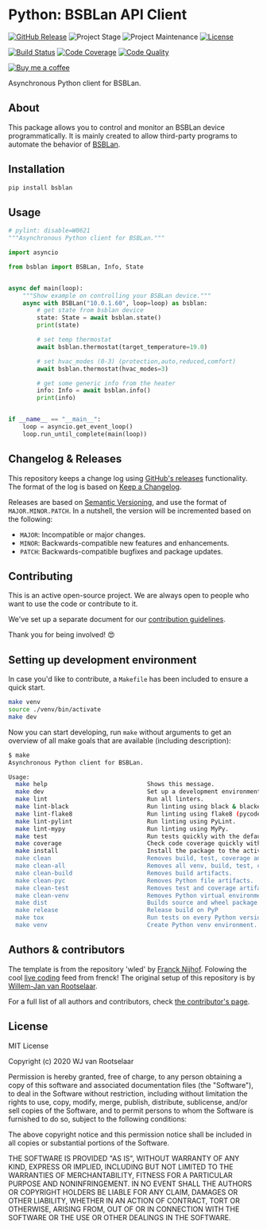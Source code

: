 # Python: BSBLan API Client

[![GitHub Release][releases-shield]][releases]
![Project Stage][project-stage-shield]
![Project Maintenance][maintenance-shield]
[![License][license-shield]](LICENSE.md)

[![Build Status][build-shield]][build]
[![Code Coverage][codecov-shield]][codecov]
[![Code Quality][code-quality-shield]][code-quality]

[![Buy me a coffee][buymeacoffee-shield]][buymeacoffee]

Asynchronous Python client for BSBLan.

## About

This package allows you to control and monitor an BSBLan device
programmatically. It is mainly created to allow third-party programs to automate
the behavior of [BSBLan][bsblanmodule].

## Installation

```bash
pip install bsblan
```

## Usage

```python
# pylint: disable=W0621
"""Asynchronous Python client for BSBLan."""

import asyncio

from bsblan import BSBLan, Info, State


async def main(loop):
    """Show example on controlling your BSBLan device."""
    async with BSBLan("10.0.1.60", loop=loop) as bsblan:
        # get state from bsblan device
        state: State = await bsblan.state()
        print(state)

        # set temp thermostat
        await bsblan.thermostat(target_temperature=19.0)

        # set hvac_modes (0-3) (protection,auto,reduced,comfort)
        await bsblan.thermostat(hvac_modes=3)

        # get some generic info from the heater
        info: Info = await bsblan.info()
        print(info)


if __name__ == "__main__":
    loop = asyncio.get_event_loop()
    loop.run_until_complete(main(loop))
```

## Changelog & Releases

This repository keeps a change log using [GitHub's releases][releases]
functionality. The format of the log is based on
[Keep a Changelog][keepchangelog].

Releases are based on [Semantic Versioning][semver], and use the format
of ``MAJOR.MINOR.PATCH``. In a nutshell, the version will be incremented
based on the following:

- ``MAJOR``: Incompatible or major changes.
- ``MINOR``: Backwards-compatible new features and enhancements.
- ``PATCH``: Backwards-compatible bugfixes and package updates.

## Contributing

This is an active open-source project. We are always open to people who want to
use the code or contribute to it.

We've set up a separate document for our
[contribution guidelines](CONTRIBUTING.md).

Thank you for being involved! :heart_eyes:

## Setting up development environment

In case you'd like to contribute, a `Makefile` has been included to ensure a
quick start.

```bash
make venv
source ./venv/bin/activate
make dev
```

Now you can start developing, run `make` without arguments to get an overview
of all make goals that are available (including description):

```bash
$ make
Asynchronous Python client for BSBLan.

Usage:
  make help                            Shows this message.
  make dev                             Set up a development environment.
  make lint                            Run all linters.
  make lint-black                      Run linting using black & blacken-docs.
  make lint-flake8                     Run linting using flake8 (pycodestyle/pydocstyle).
  make lint-pylint                     Run linting using PyLint.
  make lint-mypy                       Run linting using MyPy.
  make test                            Run tests quickly with the default Python.
  make coverage                        Check code coverage quickly with the default Python.
  make install                         Install the package to the active Python's site-packages.
  make clean                           Removes build, test, coverage and Python artifacts.
  make clean-all                       Removes all venv, build, test, coverage and Python artifacts.
  make clean-build                     Removes build artifacts.
  make clean-pyc                       Removes Python file artifacts.
  make clean-test                      Removes test and coverage artifacts.
  make clean-venv                      Removes Python virtual environment artifacts.
  make dist                            Builds source and wheel package.
  make release                         Release build on PyP
  make tox                             Run tests on every Python version with tox.
  make venv                            Create Python venv environment.
```

## Authors & contributors

The template is from the repository 'wled' by [Franck Nijhof][frenck].
Folowing the cool [live coding][live-coding] feed from frenck!
The original setup of this repository is by [Willem-Jan van Rootselaar][liudger].

For a full list of all authors and contributors,
check [the contributor's page][contributors].

## License

MIT License

Copyright (c) 2020 WJ van Rootselaar

Permission is hereby granted, free of charge, to any person obtaining a copy
of this software and associated documentation files (the "Software"), to deal
in the Software without restriction, including without limitation the rights
to use, copy, modify, merge, publish, distribute, sublicense, and/or sell
copies of the Software, and to permit persons to whom the Software is
furnished to do so, subject to the following conditions:

The above copyright notice and this permission notice shall be included in all
copies or substantial portions of the Software.

THE SOFTWARE IS PROVIDED "AS IS", WITHOUT WARRANTY OF ANY KIND, EXPRESS OR
IMPLIED, INCLUDING BUT NOT LIMITED TO THE WARRANTIES OF MERCHANTABILITY,
FITNESS FOR A PARTICULAR PURPOSE AND NONINFRINGEMENT. IN NO EVENT SHALL THE
AUTHORS OR COPYRIGHT HOLDERS BE LIABLE FOR ANY CLAIM, DAMAGES OR OTHER
LIABILITY, WHETHER IN AN ACTION OF CONTRACT, TORT OR OTHERWISE, ARISING FROM,
OUT OF OR IN CONNECTION WITH THE SOFTWARE OR THE USE OR OTHER DEALINGS IN THE
SOFTWARE.

[build-shield]: https://github.com/liudger/python-bsblan/workflows/Continuous%20Integration/badge.svg
[build]: https://github.com/liudger/python-bsblan/actions
[buymeacoffee-shield]: https://www.buymeacoffee.com/assets/img/guidelines/download-assets-sm-2.svg
[buymeacoffee]: https://www.buymeacoffee.com/liudger
[code-quality-shield]: https://img.shields.io/lgtm/grade/python/g/liudger/python-bsblan.svg?logo=lgtm&logoWidth=18
[code-quality]: https://lgtm.com/projects/g/liudger/python-bsblan/context:python
[codecov-shield]: https://codecov.io/gh/liudger/python-bsblan/branch/master/graph/badge.svg
[codecov]: https://codecov.io/gh/liudger/python-bsblan
[contributors]: https://github.com/liudger/python-bsblan/graphs/contributors
[liudger]: https://github.com/liudger
[frenck]: https://github.com/frenck
[keepchangelog]: http://keepachangelog.com/en/1.0.0/
[bsblanmodule]: https://github.com/fredlcore/bsb_lan
[license-shield]: https://img.shields.io/github/license/liudger/python-bsblan.svg
[maintenance-shield]: https://img.shields.io/maintenance/yes/2020.svg
[live-coding]: https://www.youtube.com/watch?v=6LHeoUS1R40

[project-stage-shield]: https://img.shields.io/badge/project%20stage-experimental-yellow.svg
[releases-shield]: https://img.shields.io/github/v/release/liudger/python-bsblan.svg
[releases]: https://github.com/liudger/python-bsblan/releases
[semver]: http://semver.org/spec/v2.0.0.html
